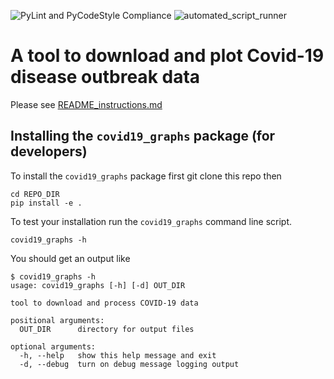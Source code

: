 
![PyLint and PyCodeStyle Compliance](https://github.com/ARU-Bioinf-ISE/covid19-graphs-DLBPointon/workflows/Python%20application/badge.svg?branch=master)
![automated_script_runner](https://github.com/ARU-Bioinf-ISE/covid19-graphs-DLBPointon/workflows/automated_script_runner/badge.svg)

# A tool to download and plot Covid-19 disease outbreak data

Please see [README_instructions.md](README_instructions.md)


## Installing the `covid19_graphs` package (for developers)

To install the `covid19_graphs` package first git clone this repo
then 
```
cd REPO_DIR
pip install -e . 
```
To test your installation run the `covid19_graphs` command line script.
```
covid19_graphs -h
```
You should get an output like
```
$ covid19_graphs -h
usage: covid19_graphs [-h] [-d] OUT_DIR

tool to download and process COVID-19 data

positional arguments:
  OUT_DIR      directory for output files

optional arguments:
  -h, --help   show this help message and exit
  -d, --debug  turn on debug message logging output
```
